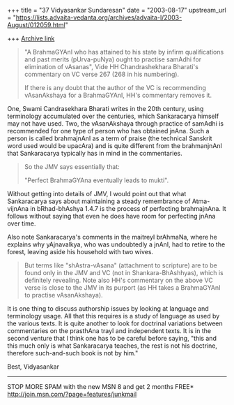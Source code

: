 +++
title = "37 Vidyasankar Sundaresan"
date = "2003-08-17"
upstream_url = "https://lists.advaita-vedanta.org/archives/advaita-l/2003-August/012059.html"

+++
[Archive link](https://lists.advaita-vedanta.org/archives/advaita-l/2003-August/012059.html)


>"A BrahmaGYAnI who has attained to his state by infirm qualifications
>and past merits (pUrva-puNya) ought to practise samAdhi for elimination
>of vAsanas", Vide HH Chandrashekhara Bharati's commentary on VC verse
>267 (268 in his numbering).
>
>If there is any doubt that the author of the VC is recommending
>vAsanAkshaya for a BrahmaGYAnI, HH's commentary removes it.

One, Swami Candrasekhara Bharati writes in the 20th century, using 
terminology accumulated over the centuries, which Sankaracarya himself may 
not have used. Two, the vAsanAkshaya through practice of samAdhi is 
recommended for one type of person who has obtained jnAna. Such a person is 
called brahmajnAnI as a term of praise (the technical Sanskrit word used 
would be upacAra) and is quite different from the brahmanjnAnI that 
Sankaracarya typically has in mind in the commentaries.

>So the JMV says essentially that:
>
>"Perfect BrahmaGYAna eventually leads to mukti".
>

Without getting into details of JMV, I would point out that what 
Sankaracarya says about maintaining a steady remembrance of Atma-vijnAna in 
bRhad-bhAshya 1.4.7 is the process of perfecting brahmajnAna. It follows 
without saying that even he does have room for perfecting jnAna over time.

Also note Sankaracarya's comments in the maitreyI brAhmaNa, where he 
explains why yAjnavalkya, who was undoubtedly a jnAnI, had to retire to the 
forest, leaving aside his household with two wives.

>But terms like "shAstra-vAsana" (attachment to scripture) are to be
>found only in the JMV and VC (not in Shankara-BhAshhyas), which is
>definitely revealing. Note also HH's commentary on the above VC verse
>is close to the JMV in its purport (as HH takes a BrahmaGYAnI to
>practise vAsanAkshaya).

It is one thing to discuss authorship issues by looking at language and 
terminology usage. All that this requires is a study of language as used by 
the various texts. It is quite another to look for doctrinal variations 
between commentaries on the prasthAna trayI and independent texts. It is in 
the second venture that I think one has to be careful before saying, "this 
and this much only is what Sankaracarya teaches, the rest is not his 
doctrine, therefore such-and-such book is not by him."

Best,
Vidyasankar

_________________________________________________________________
STOP MORE SPAM with the new MSN 8 and get 2 months FREE*  
http://join.msn.com/?page=features/junkmail

